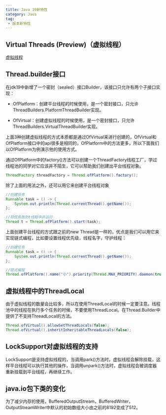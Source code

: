 ```yaml
---
title: Java 19新特性
category: Java
tag:
 - 版本新特性
---
```






## Virtual Threads (Preview)（虚拟线程）

[虚拟线程](https://www.seven97.top/java/collection/virtualthreads.html)



## Thread.builder接口

在jdk19中新增了一个密封（sealed）接口Builder，该接口只允许有两个子接口实现：

- OfPlatform：创建平台线程的时候使用，是一个密封接口，只允许ThreadBuilders.PlatformThreadBuilder实现。

- OfVirtual：创建虚拟线程的时候使用，是一个密封接口，只允许ThreadBuilders.VirtualThreadBuilder实现。

上面3种创建虚拟线程的方式本质都是通过OfVirtual来进行创建的，OfVirtual和OfPlatform接口中的api很多是相同的，OfPlatform中的方法更多，所以下面我们以OfPlatform为例演示他的使用方式。

通过OfPlatform中的factory()方法可以创建一个ThreadFactory线程工厂，学过线程池的同学对它应该并不陌生，它可以帮助我们创建出平台线程对象。

```java
ThreadFactory threadFactory = Thread.ofPlatform().factory();
```



除了上面的用法之外，还可以用它来创建平台线程对象

```java
//创建任务
Runnable task = () -> {
    System.out.println(Thread.currentThread().getName());
};

//将任务放到t线程中并运行
Thread t = Thread.ofPlatform().start(task);
```



上面创建平台线程的方式跟之前的new Thread是一样的，优点是我们可以用它来实现链式编程，比如要设置线程优先级，线程名字，守护线程：

```java
//创建任务
Runnable task = () -> {
    System.out.println(Thread.currentThread().getName());
};

//链式编程
Thread.ofPlatform().name("小").priority(Thread.MAX_PRIORITY).daemon(true).start(task);
```



## 虚拟线程中的ThreadLocal

由于虚拟线程的数量会比较多，所以在使用ThreadLocal的时候一定要注意。线程池中的线程在执行多个任务的时候，不要使用ThreadLocal。在Thread.Builder中提供了不支持ThreadLocal的方法。

```java
Thread.ofVirtual().allowSetThreadLocals(false);
Thread.ofVirtual().inheritInheritableThreadLocals(false);
```



## LockSupport对虚拟线程的支持

LockSupport是支持虚拟线程的，当调用park()方法时，虚拟线程会解除挂载，这样平台线程可以执行其他的操作，当调用unpark()方法时，虚拟线程会被调度器重新挂载到平台线程，再继续工作。

## java.io包下类的变化

为了减少内存的使用，BufferedOutputStream，BufferedWriter，OutputStreamWriter中默认的初始数组大小由之前的8192变成了512。

 

 

 

 

 

 

 